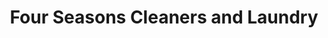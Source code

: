 ---
title: "Four Seasons Cleaners and Laundry"
url: /fayetteville/four-seasons-cleaners-and-laundry/
shop: laundry
---